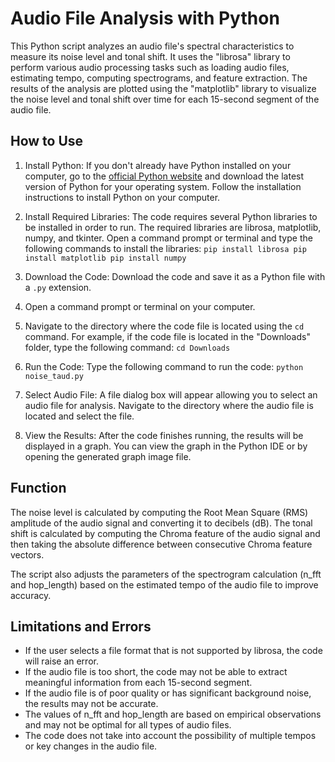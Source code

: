 # Audio File Analysis with Python

This Python script analyzes an audio file's spectral characteristics to measure its noise level and tonal shift. It uses the "librosa" library to perform various audio processing tasks such as loading audio files, estimating tempo, computing spectrograms, and feature extraction. The results of the analysis are plotted using the "matplotlib" library to visualize the noise level and tonal shift over time for each 15-second segment of the audio file.

## How to Use

1. Install Python: If you don't already have Python installed on your computer, go to the [official Python website](https://www.python.org/) and download the latest version of Python for your operating system. Follow the installation instructions to install Python on your computer.
2. Install Required Libraries: The code requires several Python libraries to be installed in order to run. The required libraries are librosa, matplotlib, numpy, and tkinter. Open a command prompt or terminal and type the following commands to install the libraries:
`pip install librosa
pip install matplotlib
pip install numpy`
3. Download the Code: Download the code and save it as a Python file with a `.py` extension.
4. Open a command prompt or terminal on your computer.
5. Navigate to the directory where the code file is located using the `cd` command. For example, if the code file is located in the "Downloads" folder, type the following command: `cd Downloads`
6. Run the Code: Type the following command to run the code: `python noise_taud.py`

7. Select Audio File: A file dialog box will appear allowing you to select an audio file for analysis. Navigate to the directory where the audio file is located and select the file.
8. View the Results: After the code finishes running, the results will be displayed in a graph. You can view the graph in the Python IDE or by opening the generated graph image file.

## Function

The noise level is calculated by computing the Root Mean Square (RMS) amplitude of the audio signal and converting it to decibels (dB). The tonal shift is calculated by computing the Chroma feature of the audio signal and then taking the absolute difference between consecutive Chroma feature vectors.

The script also adjusts the parameters of the spectrogram calculation (n_fft and hop_length) based on the estimated tempo of the audio file to improve accuracy.

## Limitations and Errors

- If the user selects a file format that is not supported by librosa, the code will raise an error.
- If the audio file is too short, the code may not be able to extract meaningful information from each 15-second segment.
- If the audio file is of poor quality or has significant background noise, the results may not be accurate.
- The values of n_fft and hop_length are based on empirical observations and may not be optimal for all types of audio files.
- The code does not take into account the possibility of multiple tempos or key changes in the audio file.



